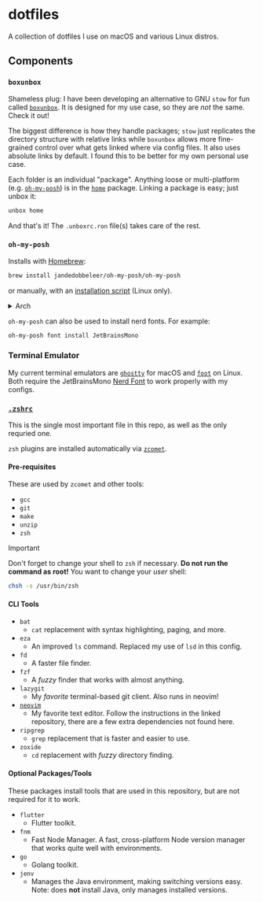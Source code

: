 # dotfiles

A collection of dotfiles I use on macOS and various Linux distros.

## Components

### `boxunbox`

Shameless plug: I have been developing an alternative to GNU `stow` for fun called [`boxunbox`](https://github.com/dablenparty/boxunbox). It is designed for my use case, so they are _not_ the same. Check it out!

The biggest difference is how they handle packages; `stow` just replicates the directory structure with relative links while `boxunbox` allows more fine-grained control over what gets linked where via config files. It also uses absolute links by default. I found this to be better for my own personal use case.

Each folder is an individual "package". Anything loose or multi-platform (e.g. [`oh-my-posh`](home/zen.omp.toml)) is in the [`home`](home/) package. Linking a package is easy; just unbox it:

```bash
unbox home
```

And that's it! The `.unboxrc.ron` file(s) takes care of the rest.

### `oh-my-posh`

Installs with [Homebrew](https://brew.sh/):

```bash
brew install jandedobbeleer/oh-my-posh/oh-my-posh
```

or manually, with an [installation script](https://ohmyposh.dev/docs/installation/linux) (Linux only).

<details>

  <summary>Arch</summary>

If you're using Arch Linux and don't want to use **Homebrew**, there is an [unofficial AUR package (`oh-my-posh-bin`)](https://aur.archlinux.org/packages/oh-my-posh-bin) that updates daily. Install that with whatever tool you prefer.

</details>

`oh-my-posh` can also be used to install nerd fonts. For example:

```bash
oh-my-posh font install JetBrainsMono
```

### Terminal Emulator

My current terminal emulators are [`ghostty`](https://ghostty.org) for macOS and [`foot`](https://codeberg.org/dnkl/foot) on Linux. Both require the JetBrainsMono [Nerd Font](https://www.nerdfonts.com/font-downloads) to work properly with my configs.

### [`.zshrc`](home/.zshrc)

This is the single most important file in this repo, as well as the only requried one.

`zsh` plugins are installed automatically via [`zcomet`](https://zcomet.io/).

#### Pre-requisites

These are used by `zcomet` and other tools:

- `gcc`
- `git`
- `make`
- `unzip`
- `zsh`

> [!IMPORTANT]
> Don't forget to change your shell to `zsh` if necessary. **Do not run the command as root!** You want to change your _user_ shell:
>
> ```bash
> chsh -s /usr/bin/zsh
> ```

#### CLI Tools

- `bat`
  - `cat` replacement with syntax highlighting, paging, and more.
- `eza`
  - An improved `ls` command. Replaced my use of `lsd` in this config.
- `fd`
  - A faster file finder.
- `fzf`
  - A _fuzzy_ finder that works with almost anything.
- `lazygit`
  - My _favorite_ terminal-based git client. Also runs in neovim!
- [`neovim`](https://github.com/dablenparty/dablenparty.nvim)
  - My favorite text editor. Follow the instructions in the linked repository, there are a few extra dependencies not found here.
- `ripgrep`
  - `grep` replacement that is faster and easier to use.
- `zoxide`
  - `cd` replacement with _fuzzy_ directory finding.

#### Optional Packages/Tools

These packages install tools that are used in this repository, but are not required for it to work.

- `flutter`
  - Flutter toolkit.
- `fnm`
  - Fast Node Manager. A fast, cross-platform Node version manager that works quite well with environments.
- `go`
  - Golang toolkit.
- `jenv`
  - Manages the Java environment, making switching versions easy. Note: does **not** install Java, only manages installed versions.
